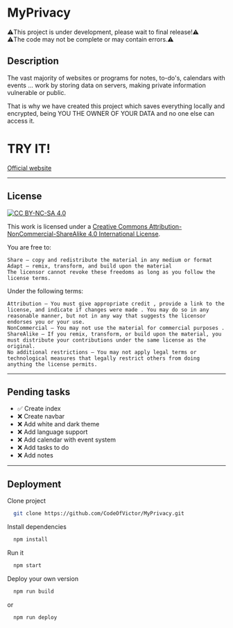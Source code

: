 # MyPrivacy

⚠️This project is under development, please wait to final release!⚠️
<br>
⚠️The code may not be complete or may contain errors.⚠️


## Description
The vast majority of websites or programs for notes, to-do's, calendars with events ... work by storing data on servers, making private information vulnerable or public.


That is why we have created this project which saves everything locally and encrypted, being YOU THE OWNER OF YOUR DATA and no one else can access it.

# TRY IT!
[Official website ](https://codeofvictor.github.io/MyPrivacy/)

---

## License
[![CC BY-NC-SA 4.0][cc-by-nc-sa-shield]][cc-by-nc-sa]

This work is licensed under a [Creative Commons Attribution-NonCommercial-ShareAlike 4.0 International License][cc-by-nc-sa].

[cc-by-nc-sa]: https://creativecommons.org/licenses/by-nc-sa/4.0/
[cc-by-nc-sa-shield]: https://licensebuttons.net/l/by-nc-sa/4.0/88x31.png
[cc-by-nc-sa-image]: https://licensebuttons.net/l/by-nc-sa/4.0/88x31.png

 You are free to:

    Share — copy and redistribute the material in any medium or format
    Adapt — remix, transform, and build upon the material
    The licensor cannot revoke these freedoms as long as you follow the license terms.

Under the following terms:

    Attribution — You must give appropriate credit , provide a link to the license, and indicate if changes were made . You may do so in any reasonable manner, but not in any way that suggests the licensor endorses you or your use.
    NonCommercial — You may not use the material for commercial purposes .
    ShareAlike — If you remix, transform, or build upon the material, you must distribute your contributions under the same license as the original.
    No additional restrictions — You may not apply legal terms or technological measures that legally restrict others from doing anything the license permits.


---

## Pending tasks

- ✅ Create index
- ❌ Create navbar
- ❌ Add white and dark theme
- ❌ Add language support
- ❌ Add calendar with event system
- ❌ Add tasks to do
- ❌ Add notes

---

## Deployment

Clone project

```bash
  git clone https://github.com/CodeOfVictor/MyPrivacy.git
```

Install dependencies
```bash
  npm install
```

Run it
```bash
  npm start
```

Deploy your own version
```bash
  npm run build
```
or
```bash
  npm run deploy
```

